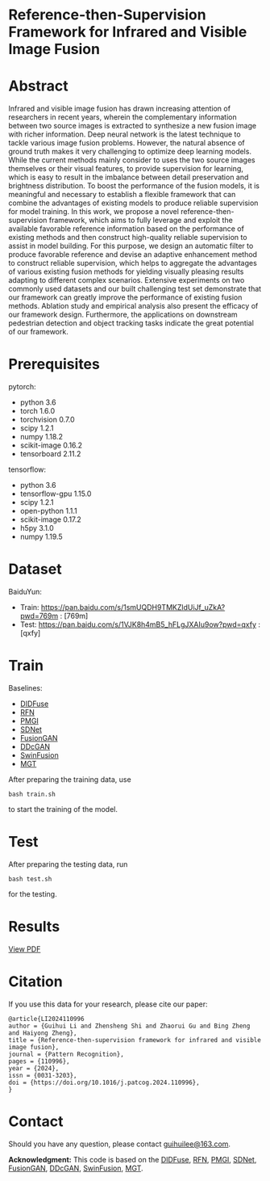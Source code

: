 # Reference-then-Supervision Framework for Infrared and Visible Image Fusion

# Abstract
Infrared and visible image fusion has drawn increasing attention of researchers in recent years, wherein the complementary information between two source images is extracted to synthesize a new fusion image with richer information. Deep neural network is the latest technique to tackle various image fusion problems. However, the natural absence of ground truth makes it very challenging to optimize deep learning models. While the current methods mainly consider to uses the two source images themselves or their visual features, to provide supervision for learning, which is easy to result in the imbalance between detail preservation and brightness distribution. To boost the performance of the fusion models, it is meaningful and necessary to establish a flexible framework that can combine the advantages of existing models to produce reliable supervision for model training. In this work, we propose a novel reference-then-supervision framework, which aims to fully leverage and exploit the available favorable reference information based on the performance of existing methods and then construct high-quality reliable supervision to assist in model building. For this purpose, we design an automatic filter to produce favorable reference and devise an adaptive enhancement method to construct reliable supervision, which helps to aggregate the advantages of various existing fusion methods for yielding visually pleasing results adapting to different complex scenarios. Extensive experiments on two commonly used datasets and our built challenging test set demonstrate that our framework can greatly improve the performance of existing fusion methods. Ablation study and empirical analysis also present the efficacy of our framework design. Furthermore, the applications on downstream pedestrian detection and object tracking tasks indicate the great potential of our framework. 

# Prerequisites
pytorch:
   - python 3.6
   - torch 1.6.0
   - torchvision 0.7.0
   - scipy 1.2.1
   - numpy 1.18.2
   - scikit-image 0.16.2
   - tensorboard 2.11.2

tensorflow:
   - python 3.6
   - tensorflow-gpu 1.15.0 
   - scipy 1.2.1 
   - open-python 1.1.1
   - scikit-image  0.17.2
   - h5py 3.1.0
   - numpy 1.19.5

# Dataset
BaiduYun:
- Train: https://pan.baidu.com/s/1smUQDH9TMKZldUiJf_uZkA?pwd=769m : [769m] 
- Test: https://pan.baidu.com/s/1VJK8h4mB5_hFLgJXAIu9ow?pwd=qxfy : [qxfy] 

# Train
Baselines:
   - [DIDFuse](https://github.com/Zhaozixiang1228/IVIF-DIDFuse)
   - [RFN](https://github.com/hli1221/imagefusion-rfn-nest)
   - [PMGI](https://github.com/HaoZhang1018/PMGI_AAAI2020)
   - [SDNet](https://github.com/HaoZhang1018/SDNet)
   - [FusionGAN](https://github.com/jiayi-ma/FusionGAN)
   - [DDcGAN](https://github.com/hanna-xu/DDcGAN)
   - [SwinFusion](https://github.com/Linfeng-Tang/SwinFusion)
   - [MGT](https://github.com/Vibashan/Image-Fusion-Transformer)

  After preparing the training data, use   
```
bash train.sh
```
   to start the training of the model. 
    

# Test
After preparing the testing data, run 
```
bash test.sh
```
for the testing.

# Results
[View PDF](image/IVF.pdf)

# Citation
If you use this data for your research, please cite our paper:

```
@article{LI2024110996
author = {Guihui Li and Zhensheng Shi and Zhaorui Gu and Bing Zheng and Haiyong Zheng},
title = {Reference-then-supervision framework for infrared and visible image fusion},
journal = {Pattern Recognition},
pages = {110996},
year = {2024},
issn = {0031-3203},
doi = {https://doi.org/10.1016/j.patcog.2024.110996},
}
```

# Contact
Should you have any question, please contact guihuilee@163.com.

**Acknowledgment:** This code is based on the [DIDFuse](https://github.com/Zhaozixiang1228/IVIF-DIDFuse), [RFN](https://github.com/hli1221/imagefusion-rfn-nest), [PMGI](https://github.com/HaoZhang1018/PMGI_AAAI2020), [SDNet](https://github.com/HaoZhang1018/SDNet), [FusionGAN](https://github.com/jiayi-ma/FusionGAN), [DDcGAN](https://github.com/hanna-xu/DDcGAN), [SwinFusion](https://github.com/Linfeng-Tang/SwinFusion), [MGT](https://github.com/Vibashan/Image-Fusion-Transformer).
